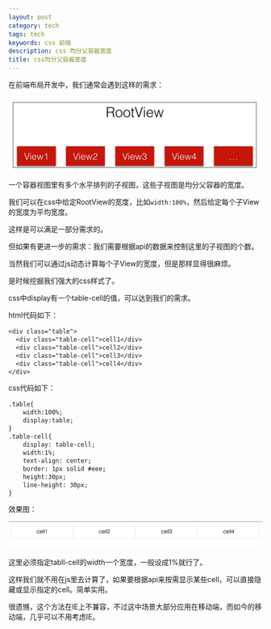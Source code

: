 ```yaml
---
layout: post
category: tech
tags: tech
keywords: css 前端
description: css 均分父容器宽度
title: css均分父容器宽度
---
```


在前端布局开发中，我们通常会遇到这样的需求：

![img](/images/layout_weight.png)

一个容器视图里有多个水平排列的子视图，这些子视图是均分父容器的宽度。

我们可以在css中给定RootView的宽度，比如```width:100%```，然后给定每个子View的宽度为平均宽度。

这样是可以满足一部分需求的。

但如果有更进一步的需求：我们需要根据api的数据来控制这里的子视图的个数。

当然我们可以通过js动态计算每个子View的宽度，但是那样显得很麻烦。

是时候挖掘我们强大的css样式了。

css中display有一个table-cell的值，可以达到我们的需求。

html代码如下：

```
<div class="table">
  <div class="table-cell">cell1</div>
  <div class="table-cell">cell2</div>
  <div class="table-cell">cell3</div>
  <div class="table-cell">cell4</div>
</div>
```

css代码如下：

```
.table{
	width:100%;
	display:table;
}
.table-cell{
	display: table-cell;
	width:1%;
	text-align: center;
	border: 1px solid #eee;
	height:30px;
	line-height: 30px;
}
```

效果图：

![img](/images/layout_cell.png)

这里必须指定tabll-cell的width一个宽度，一般设成1%就行了。

这样我们就不用在js里去计算了，如果要根据api来按需显示某些cell，可以直接隐藏或显示指定的cell。简单实用。

很遗憾，这个方法在IE上不兼容，不过这中场景大部分应用在移动端，而如今的移动端，几乎可以不用考虑IE。




